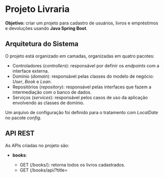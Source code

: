 # Projeto Livraria

**Objetivo:** criar um projeto para cadastro de usuários, livros e empréstimos e devoluções usando **Java Spring Boot**.

## Arquitetura do Sistema
O projeto está organizado em camadas, organizadas em quatro pacotes:
- Controladores (*controllers*): responsável por definir os *endpoints* com a interface externa.
- Domínio (*domain*): responsável pelas classes do modelo de negócio: *User*, *Book* e *Loan*.
- Repositórios (*repository*): responsável pelas interfaces que fazem a intermediação com o banco de dados.
- Serviços (*services*): responsável pelos casos de uso da aplicação envolvendo as classes de domínio.

Um arquivo de configuração foi definido para o tratamento com *LocalDate* no pacote *config*.

## API REST

As APIs criadas no projeto são:

- **books**:
  - GET (/books/): retorna todos os livros cadastrados.
  - GET (/books/api/?title=<title>): retorna os livros pesquisados na API do Google Books.
  - GET (/books/<book_id>): retorna os atributos do livro pelo id.
  - POST (/books/): cria um novo livro, com os parametros pelo *body*.
  - DELETE (/books/<book_id>): remove um livro pelo id.
  - UPDATE (/books/<book_id>): atualiza os atributos de um livro pelo id, passando os atributos pelo *body*.

- **users**:
  - GET (/users/): retorna todos os usuários cadastrados.
  - GET (/users/recommend/<user_id>): retorna os recomendados pelo id do usuário.
  - GET (/users/<user_id>): retorna os atributos do usuário pelo id.
  - POST (/users/): cria um novo usuário, com os parametros pelo *body*.
  - DELETE (/users/<user_id>): remove um usuário pelo id.
  - UPDATE (/users/<user_id>): atualiza os atributos de um usuário pelo id, passando os atributos pelo *body*.

- **loans**:
  - GET (/loans/): retorna todos os empréstimos cadastrados.
  - POST (/loans/: cria um novo empréstimo, com os parametros pelo *body*.
  - PATCH (/<loan_id>/): finaliza um empréstimo pelo id.
  - DELETE (/<loan_id>/): cancela um empréstimo pelo id.

## Testes

Os testes foram organizados no diretório *test*. Foram criados testes para os endpoints da aplicação.
